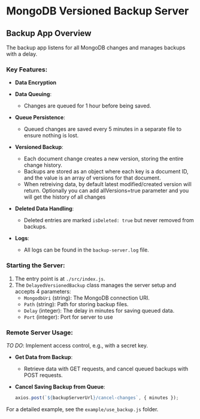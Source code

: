 # MongoDB Versioned Backup Server
## Backup App Overview

The backup app listens for all MongoDB changes and manages backups with a delay.

### Key Features:
- **Data Encryption**

- **Data Queuing**: 
    - Changes are queued for 1 hour before being saved.

- **Queue Persistence**:
    - Queued changes are saved every 5 minutes in a separate file to ensure nothing is lost.

- **Versioned Backup**:
    - Each document change creates a new version, storing the entire change history.
    - Backups are stored as an object where each key is a document ID, and the value is an array of versions for that document.
    - When retreiving data, by default latest modified/created version will return. Optionally you can add allVersions=true parameter and you will get the history of all changes

- **Deleted Data Handling**:
    - Deleted entries are marked `isDeleted: true` but never removed from backups.

- **Logs**:
    - All logs can be found in the `backup-server.log` file.

### Starting the Server:
1. The entry point is at `./src/index.js`.
2. The `DelayedVersionedBackup` class manages the server setup and accepts 4 parameters:
    - `MongodbUri` (string): The MongoDB connection URI.
    - `Path` (string): Path for storing backup files.
    - `Delay` (integer): The delay in minutes for saving queued data.
    - `Port` (integer): Port for server to use

### Remote Server Usage:

*TO DO*: Implement access control, e.g., with a secret key.

- **Get Data from Backup**:
   - Retrieve data with GET requests, and cancel queued backups with POST requests.

- **Cancel Saving Backup from Queue**:
    ```js
    axios.post(`${backupServerUrl}/cancel-changes`, { minutes });
    ```

For a detailed example, see the `example/use_backup.js` folder.